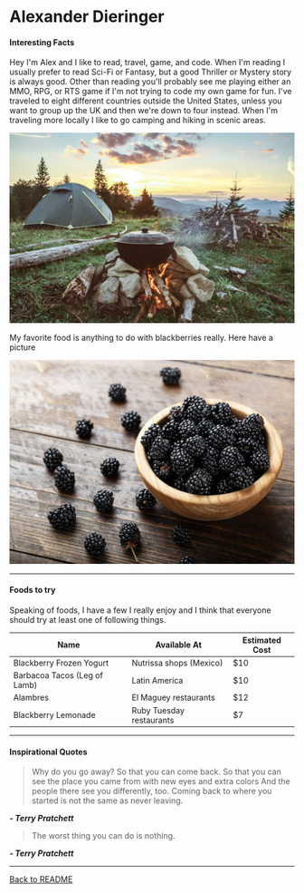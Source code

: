 # Alexander Dieringer

#### Interesting Facts

Hey I'm Alex and I like to read, travel, game, and code.  When I'm reading I usually prefer to read Sci-Fi or Fantasy, but a good Thriller or Mystery story is always good.  Other than reading you'll probably see me playing either an MMO, RPG, or RTS game if I'm not trying to code my own game for fun.  I've traveled to eight different countries outside the United States, unless you want to group up the UK and then we're down to four instead.  When I'm traveling more locally I like to go camping and hiking in scenic areas.<br>

![camping](Camping.jpg "Campsite")

My favorite food is anything to do with blackberries really. Here have a picture<br>

![blackberries](Blackberry.jpg "Delicious Blackberries")

---
#### Foods to try

Speaking of foods, I have a few I really enjoy and I think that everyone should try at least one of following things.

| **Name** | **Available At** | **Estimated Cost** |
| --- | --- | --- |
| Blackberry Frozen Yogurt | Nutrissa shops (Mexico) | $10 |
| Barbacoa Tacos (Leg of Lamb) | Latin America | $10 |
| Alambres | El Maguey restaurants | $12 |
| Blackberry Lemonade | Ruby Tuesday restaurants | $7 |

---
#### Inspirational Quotes

> Why do you go away? So that you can come back.
> So that you can see the place you came from with new eyes and extra colors
And the people there see you differently, too.
> Coming back to where you started is not the same as never leaving.

***- Terry Pratchett***

> The worst thing you can do is nothing.

***- Terry Pratchett***


---
[Back to README](README.md)
